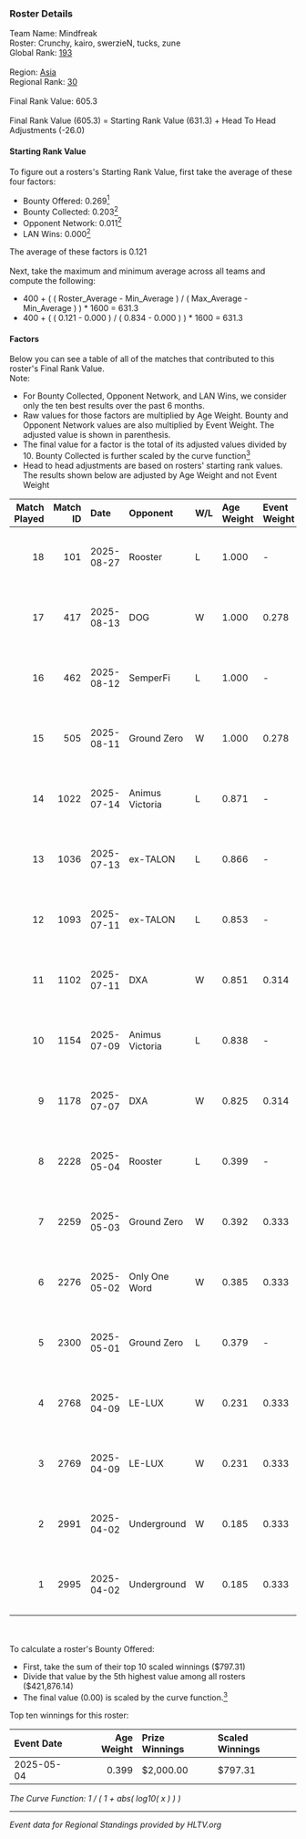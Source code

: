 ### Roster Details<br />
Team Name: Mindfreak<br />
Roster: Crunchy, kairo, swerzieN, tucks, zune<br />
Global Rank: [193](../../standings_global_2025_09_01.md)<br />
<br />
Region: [Asia]( ../../standings_asia_2025_09_01.md)<br />
Regional Rank: [30]( ../../standings_asia_2025_09_01.md)<br />
<br />
Final Rank Value:  605.3<br />
<br />
Final Rank Value (605.3) = Starting Rank Value (631.3) + Head To Head Adjustments (-26.0)<br />

#### Starting Rank Value<br />
To figure out a rosters's Starting Rank Value, first take the average of these four factors:<br />
- Bounty Offered: 0.269[<sup>1</sup>](#table2)
- Bounty Collected: 0.203[<sup>2</sup>](#table1)
- Opponent Network: 0.011[<sup>2</sup>](#table1)
- LAN Wins: 0.000[<sup>2</sup>](#table1)

The average of these factors is 0.121<br />
<br />
Next, take the maximum and minimum average across all teams and compute the following:<br />
- 400 + ( ( Roster_Average - Min_Average ) / ( Max_Average - Min_Average ) ) * 1600 = 631.3
- 400 + ( ( 0.121 - 0.000 ) / ( 0.834 - 0.000 ) ) * 1600 = 631.3


#### Factors<br />
Below you can see a table of all of the matches that contributed to this roster's Final Rank Value.<br />
Note:<br />

- For Bounty Collected, Opponent Network, and LAN Wins, we consider only the ten best results over the past 6 months.
- Raw values for those factors are multiplied by Age Weight. Bounty and Opponent Network values are also multiplied by Event Weight. The adjusted value is shown in parenthesis.
- The final value for a factor is the total of its adjusted values divided by 10. Bounty Collected is further scaled by the curve function[<sup>3</sup>](#curveFunction)
- Head to head adjustments are based on rosters' starting rank values. The results shown below are adjusted by Age Weight and not Event Weight
<span id="table1"></span><br />


| Match Played | Match ID | Date       | Opponent        | W/L | Age Weight | Event Weight | Bounty Collected | Opponent Network | LAN Wins  | H2H Adj. | Roster                                |
| -: | -: | :- | :- | :- | :- | :- | :- | :- | :- | -: | :- |
|           18 |      101 | 2025-08-27 | Rooster         | L   | 1.000      | -            | -                | -                | -         |   -10.70 | Crunchy, kairo, swerzieN, tucks, zune |
|           17 |      417 | 2025-08-13 | DOG             | W   | 1.000      | 0.278        | 0.000 (0.000)    | 0.050 (0.014)    | 0 (0.000) |     7.22 | Crunchy, kairo, swerzieN, tucks, zune |
|           16 |      462 | 2025-08-12 | SemperFi        | L   | 1.000      | -            | -                | -                | -         |    -8.69 | Crunchy, kairo, swerzieN, tucks, zune |
|           15 |      505 | 2025-08-11 | Ground Zero     | W   | 1.000      | 0.278        | 0.002 (0.001)    | 0.135 (0.038)    | 0 (0.000) |    16.62 | Crunchy, kairo, swerzieN, tucks, zune |
|           14 |     1022 | 2025-07-14 | Animus Victoria | L   | 0.871      | -            | -                | -                | -         |   -16.62 | Crunchy, kairo, swerzieN, tucks, zune |
|           13 |     1036 | 2025-07-13 | ex-TALON        | L   | 0.866      | -            | -                | -                | -         |   -12.13 | Crunchy, kairo, swerzieN, tucks, zune |
|           12 |     1093 | 2025-07-11 | ex-TALON        | L   | 0.853      | -            | -                | -                | -         |   -11.90 | Crunchy, kairo, swerzieN, tucks, zune |
|           11 |     1102 | 2025-07-11 | DXA             | W   | 0.851      | 0.314        | 0.000 (0.000)    | 0.042 (0.011)    | 0 (0.000) |     7.97 | Crunchy, kairo, swerzieN, tucks, zune |
|           10 |     1154 | 2025-07-09 | Animus Victoria | L   | 0.838      | -            | -                | -                | -         |   -17.49 | Crunchy, kairo, swerzieN, tucks, zune |
|            9 |     1178 | 2025-07-07 | DXA             | W   | 0.825      | 0.314        | 0.000 (0.000)    | 0.042 (0.011)    | 0 (0.000) |     7.19 | Crunchy, kairo, swerzieN, tucks, zune |
|            8 |     2228 | 2025-05-04 | Rooster         | L   | 0.399      | -            | -                | -                | -         |    -5.31 | Crunchy, Forleks, kairo, Texta, tucks |
|            7 |     2259 | 2025-05-03 | Ground Zero     | W   | 0.392      | 0.333        | 0.002 (0.000)    | 0.135 (0.018)    | 0 (0.000) |     6.32 | Crunchy, Forleks, kairo, Texta, tucks |
|            6 |     2276 | 2025-05-02 | Only One Word   | W   | 0.385      | 0.333        | 0.001 (0.000)    | 0.065 (0.008)    | 0 (0.000) |     6.31 | Crunchy, kairo, pain, Texta, tucks    |
|            5 |     2300 | 2025-05-01 | Ground Zero     | L   | 0.379      | -            | -                | -                | -         |    -5.74 | Crunchy, kairo, pain, Texta, tucks    |
|            4 |     2768 | 2025-04-09 | LE-LUX          | W   | 0.231      | 0.333        | 0.000 (0.000)    | 0.005 (0.000)    | 0 (0.000) |     2.93 | Crunchy, kairo, pain, Texta, tucks    |
|            3 |     2769 | 2025-04-09 | LE-LUX          | W   | 0.231      | 0.333        | 0.000 (0.000)    | 0.005 (0.000)    | 0 (0.000) |     2.98 | Crunchy, kairo, pain, Texta, tucks    |
|            2 |     2991 | 2025-04-02 | Underground     | W   | 0.185      | 0.333        | 0.000 (0.000)    | 0.051 (0.003)    | 0 (0.000) |     2.52 | Crunchy, kairo, pain, Texta, tucks    |
|            1 |     2995 | 2025-04-02 | Underground     | W   | 0.185      | 0.333        | 0.000 (0.000)    | 0.051 (0.003)    | 0 (0.000) |     2.56 | Crunchy, kairo, pain, Texta, tucks    |

<br />
<span id="table2"></span><br />
To calculate a roster's Bounty Offered:<br />

- First, take the sum of their top 10 scaled winnings ($797.31)
- Divide that value by the 5th highest value among all rosters ($421,876.14)
- The final value (0.00) is scaled by the curve function.[<sup>3</sup>](#curveFunction)

Top ten winnings for this roster:<br />

| Event Date | Age Weight | Prize Winnings | Scaled Winnings |
| :- | -: | :- | :- |
| 2025-05-04 |      0.399 | $2,000.00      | $797.31         |


<span id="curveFunction"></span>_The Curve Function: 1 / ( 1 + abs( log10( x ) ) )_<br />

---
_Event data for Regional Standings provided by HLTV.org_<br />
